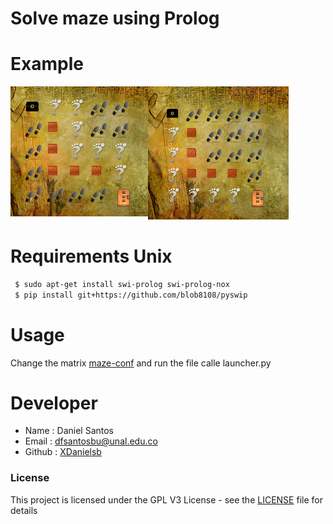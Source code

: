 Solve maze using Prolog 
==============

Example
=======

<img src="img-readme/res1.png" width="220px" style="float:left">
<img src="img-readme/res2.png" width="225px">


Requirements Unix 
=================

```sh
 $ sudo apt-get install swi-prolog swi-prolog-nox
 $ pip install git+https://github.com/blob8108/pyswip
```

Usage
=====

Change the matrix  [maze-conf](maze-conf) and run the file calle launcher.py  

Developer
=========

* Name : Daniel Santos
* Email : dfsantosbu@unal.edu.co
* Github : [XDanielsb](https://github.com/xdanielsb)


### License
This project is licensed under the GPL V3 License - see the [LICENSE](LICENSE) file for details
